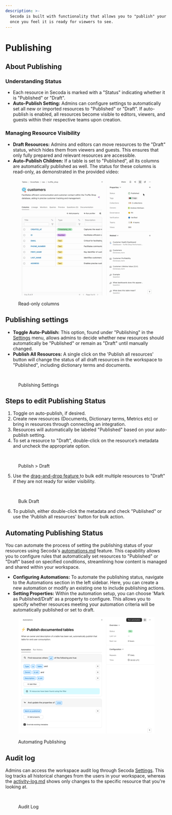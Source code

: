 ```yaml
---
description: >-
  Secoda is built with functionality that allows you to "publish" your workplace
  once you feel it is ready for viewers to see.
---
```


# Publishing

## **About Publishing** <a href="#h_3a4bfd6458" id="h_3a4bfd6458"></a>

### **Understanding Status**

* Each resource in Secoda is marked with a "Status" indicating whether it is "Published" or "Draft".
* **Auto-Publish Setting:** Admins can configure settings to automatically set all new or imported resources to "Published" or "Draft". If auto-publish is enabled, all resources become visible to editors, viewers, and guests within their respective teams upon creation.

### **Managing Resource Visibility**

* **Draft Resources:** Admins and editors can move resources to the "Draft" status, which hides them from viewers and guests. This ensures that only fully prepared and relevant resources are accessible.
* **Auto-Publish Children:** If a table is set to "Published", all its columns are automatically published as well. The status for these columns is read-only, as demonstrated in the provided video:

<figure><img src="../../../.gitbook/assets/Kapture 2024-05-16 at 13.44.54 (2).gif" alt=""><figcaption><p>Read-only columns</p></figcaption></figure>

## Publishing settings

* **Toggle Auto-Publish:** This option, found under "Publishing" in the [Settings](../../../readme/secoda-as-an-admin/settings.md) menu, allows admins to decide whether new resources should automatically be "Published" or remain as "Draft" until manually changed.
* **Publish All Resources:** A single click on the 'Publish all resources' button will change the status of all draft resources in the workspace to "Published", including dictionary terms and documents.

<figure><img src="https://secoda-public-media-assets.s3.amazonaws.com/deb074f5-0a14-4066-b6d8-7b817f10c396.png" alt=""><figcaption><p>Publishing Settings</p></figcaption></figure>

## Steps to edit Publishing Status

1. Toggle on auto-publish, if desired.
2. Create new resources (Documents, Dictionary terms, Metrics etc) or bring in resources through connecting an integration.
3. Resources will automatically be labeled "Published" based on your auto-publish setting.
4. To set a resource to "Draft", double-click on the resource’s metadata and uncheck the appropriate option.

<figure><img src="https://secoda-public-media-assets.s3.amazonaws.com/48243ab1-eb09-4a37-83c3-436feb60d444.gif" alt=""><figcaption><p>Publish > Draft</p></figcaption></figure>

5. Use the [drag-and-drop feature ](../../../resource-and-metadata-management/add-documentation/bulk-editing-resources.md)to bulk edit multiple resources to "Draft" if they are not ready for wider visibility.

<figure><img src="https://secoda-public-media-assets.s3.amazonaws.com/5ddc2263-0032-4156-b437-971313eba254.gif" alt=""><figcaption><p>Bulk Draft</p></figcaption></figure>

6. To publish, either double-click the metadata and check "Published" or use the 'Publish all resources' button for bulk action.

## **Automating Publishing Status**

You can automate the process of setting the publishing status of your resources using Secoda's [automations.md](../../../features/automations.md "mention") feature. This capability allows you to configure rules that automatically set resources to "Published" or "Draft" based on specified conditions, streamlining how content is managed and shared within your workspace.

* **Configuring Automations:** To automate the publishing status, navigate to the Automations section in the left sidebar. Here, you can create a new automation or modify an existing one to include publishing actions.
* **Setting Properties:** Within the automation setup, you can choose 'Mark as Published/Draft' as a property to configure. This allows you to specify whether resources meeting your automation criteria will be automatically published or set to draft.

<figure><img src="../../../.gitbook/assets/image (28).png" alt=""><figcaption><p>Automating Publishing</p></figcaption></figure>

## Audit log

Admins can access the workspace audit log through Secoda [Settings](../../../readme/secoda-as-an-admin/settings.md). This log tracks all historical changes from the users in your workspace, whereas the [activity-log.md](../../../features/activity-log.md "mention") shows only changes to the specific resource that you're looking at.

<figure><img src="https://secoda-public-media-assets.s3.amazonaws.com/60cf2f4b-092b-42f2-9800-c46a2ef80be3.gif" alt=""><figcaption><p>Audit Log</p></figcaption></figure>
